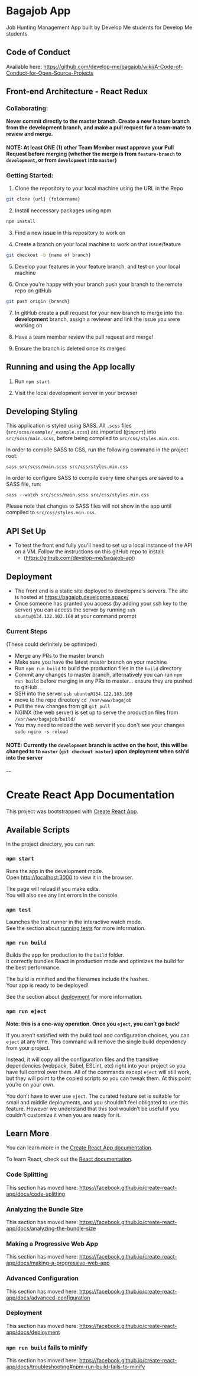 # Bagajob App
Job Hunting Management App built by Develop Me students for Develop Me students.

## Code of Conduct

Available here: https://github.com/develop-me/bagajob/wiki/A-Code-of-Conduct-for-Open-Source-Projects

## Front-end Architecture - React Redux

### Collaborating:

**Never commit directly to the master branch. Create a new feature branch from the development branch, and make a pull request for a team-mate to review and merge.**

#### NOTE: At least ONE (1) other Team Member must approve your Pull Request before merging (whether the merge is  from `feature-branch` to `development`, or from `development` into `master`)

### Getting Started:

1. Clone the repository to your local machine using the URL in the Repo
```bash
git clone {url} {foldername}
```
2. Install neccessary packages using npm
```bash
npm install
```
3. Find a new issue in this repository to work on

4. Create a branch on your local machine to work on that issue/feature
```bash
git checkout -b {name of branch}
```
5. Develop your features in your feature branch, and test on your local machine

6. Once you're happy with your branch push your branch to the remote repo on gitHub
```bash
git push origin {branch}
```
7. In gitHub create a pull request for your new branch to merge into the **development** branch, assign a reviewer and link the issue you were working on

8. Have a team member review the pull request and merge!

9. Ensure the branch is deleted once its merged

## Running and using the App locally

1. Run `npm start`

1. Visit the local development server in your browser

## Developing Styling

This application is styled using SASS. All `.scss` files (`src/scss/example/_example.scss`) are imported (`@import`) into `src/scss/main.scss`, before being compiled to `src/css/styles.min.css`.

In order to compile SASS to CSS, run the following command in the project root:

`sass src/scss/main.scss src/css/styles.min.css`

In order to configure SASS to compile every time changes are saved to a SASS file, run:

`sass --watch src/scss/main.scss src/css/styles.min.css`

Please note that changes to SASS files will not show in the app until compiled to `src/css/styles.min.css`.

## API Set Up
- To test the front end fully you'll need to set up a local instance of the API on a VM. Follow the instructions on this gitHub repo to install:
  - (https://github.com/develop-me/bagajob-api)
  
## Deployment
- The front end is a static site deployed to developme's servers. The site is hosted at https://bagajob.developme.space/ 
- Once someone has granted you access (by adding your ssh key to the server) you can access the server by running `ssh ubuntu@134.122.103.160` at your command prompt

### Current Steps
(These could definitely be optimized)
- Merge any PRs to the master branch
- Make sure you have the latest master branch on your machine
- Run `npm run build` to build the production files in the `build` directory
- Commit any changes to master branch, alternatively you can run `npm run build` before merging in any PRs to master... ensure they are pushed to gitHub.
- SSH into the server `ssh ubuntu@134.122.103.160`
- move to the repo directory `cd /var/www/bagajob`
- Pull the new changes from git `git pull`
- NGINX (the web server) is set up to serve the production files from `/var/www/bagajob/build/`
- You may need to reload the web server if you don't see your changes `sudo nginx -s reload`

#### NOTE: Currently the `development` branch is active on the host, this will be changed to to `master` (`git checkout master`) upon deployment when ssh'd into the server
--

# Create React App Documentation

This project was bootstrapped with [Create React App](https://github.com/facebook/create-react-app).

## Available Scripts

In the project directory, you can run:

### `npm start`

Runs the app in the development mode.<br />
Open [http://localhost:3000](http://localhost:3000) to view it in the browser.

The page will reload if you make edits.<br />
You will also see any lint errors in the console.

### `npm test`

Launches the test runner in the interactive watch mode.<br />
See the section about [running tests](https://facebook.github.io/create-react-app/docs/running-tests) for more information.

### `npm run build`

Builds the app for production to the `build` folder.<br />
It correctly bundles React in production mode and optimizes the build for the best performance.

The build is minified and the filenames include the hashes.<br />
Your app is ready to be deployed!

See the section about [deployment](https://facebook.github.io/create-react-app/docs/deployment) for more information.

### `npm run eject`

**Note: this is a one-way operation. Once you `eject`, you can’t go back!**

If you aren’t satisfied with the build tool and configuration choices, you can `eject` at any time. This command will remove the single build dependency from your project.

Instead, it will copy all the configuration files and the transitive dependencies (webpack, Babel, ESLint, etc) right into your project so you have full control over them. All of the commands except `eject` will still work, but they will point to the copied scripts so you can tweak them. At this point you’re on your own.

You don’t have to ever use `eject`. The curated feature set is suitable for small and middle deployments, and you shouldn’t feel obligated to use this feature. However we understand that this tool wouldn’t be useful if you couldn’t customize it when you are ready for it.

## Learn More

You can learn more in the [Create React App documentation](https://facebook.github.io/create-react-app/docs/getting-started).

To learn React, check out the [React documentation](https://reactjs.org/).

### Code Splitting

This section has moved here: https://facebook.github.io/create-react-app/docs/code-splitting

### Analyzing the Bundle Size

This section has moved here: https://facebook.github.io/create-react-app/docs/analyzing-the-bundle-size

### Making a Progressive Web App

This section has moved here: https://facebook.github.io/create-react-app/docs/making-a-progressive-web-app

### Advanced Configuration

This section has moved here: https://facebook.github.io/create-react-app/docs/advanced-configuration

### Deployment

This section has moved here: https://facebook.github.io/create-react-app/docs/deployment

### `npm run build` fails to minify

This section has moved here: https://facebook.github.io/create-react-app/docs/troubleshooting#npm-run-build-fails-to-minify
